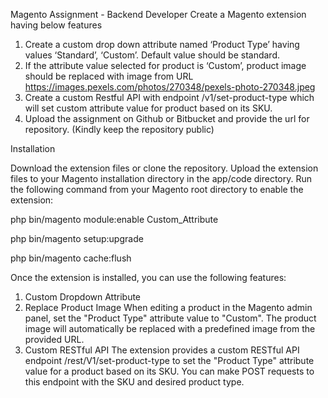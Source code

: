 Magento Assignment - Backend Developer
Create a Magento extension having below features
1) Create a custom drop down attribute named ‘Product Type’ having
values ‘Standard’, ‘Custom’. Default value should be standard.
2) If the attribute value selected for product is ‘Custom’, product image
should be replaced with image from URL
https://images.pexels.com/photos/270348/pexels-photo-270348.jpeg
3) Create a custom Restful API with endpoint /v1/set-product-type which
will set custom attribute value for product based on its SKU.
4) Upload the assignment on Github or Bitbucket and provide the url for
repository. (Kindly keep the repository public)

Installation

Download the extension files or clone the repository.
Upload the extension files to your Magento installation directory in the app/code directory.
Run the following command from your Magento root directory to enable the extension:

php bin/magento module:enable Custom_Attribute

php bin/magento setup:upgrade

php bin/magento cache:flush


Once the extension is installed, you can use the following features:
1. Custom Dropdown Attribute
2. Replace Product Image
When editing a product in the Magento admin panel, set the "Product Type" attribute value to "Custom". The product image will automatically be replaced with a predefined image from the provided URL.
3. Custom RESTful API
The extension provides a custom RESTful API endpoint /rest/V1/set-product-type to set the "Product Type" attribute value for a product based on its SKU. You can make POST requests to this endpoint with the SKU and desired product type.
